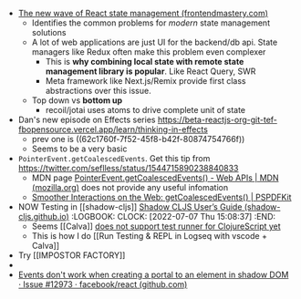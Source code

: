 - [The new wave of React state management (frontendmastery.com)](https://frontendmastery.com/posts/the-new-wave-of-react-state-management/)
	- Identifies the common problems for _modern_ state management solutions
	- A lot of web applications are just UI for the backend/db api. State managers like Redux often make this problem even complexer
		- This is **why combining local state with remote state management library is popular**. Like React Query, SWR
		- Meta framework like Next.js/Remix provide first class abstractions over this issue.
	- Top down vs **bottom up**
		- recoil/jotai uses atoms to drive complete unit of state
- Dan's new episode on Effects series https://beta-reactjs-org-git-tef-fbopensource.vercel.app/learn/thinking-in-effects
	- prev one is ((62c1760f-7f52-45f8-b42f-80874754766f))
	- Seems to be a very basic
- `PointerEvent.getCoalescedEvents`. Get this tip from https://twitter.com/seflless/status/1544715890238840833
	- MDN page [PointerEvent.getCoalescedEvents() - Web APIs | MDN (mozilla.org)](https://developer.mozilla.org/en-US/docs/Web/API/PointerEvent/getCoalescedEvents) does not provide any useful infomation
	- [Smoother Interactions on the Web: getCoalescedEvents() | PSPDFKit](https://pspdfkit.com/blog/2019/using-getcoalescedevents/)
- NOW Testing in [[shadow-cljs]] [Shadow CLJS User’s Guide (shadow-cljs.github.io)](https://shadow-cljs.github.io/docs/UsersGuide.html#_testing)
  :LOGBOOK:
  CLOCK: [2022-07-07 Thu 15:08:37]
  :END:
	- Seems [[Calva]] [does not support test runner for ClojureScript yet](https://github.com/clojure-emacs/cider-nrepl/issues/555)
	- This is how I do [[Run Testing & REPL in Logseq with vscode + Calva]]
- Try [[IMPOSTOR FACTORY]]
-
- [Events don't work when creating a portal to an element in shadow DOM · Issue #12973 · facebook/react (github.com)](https://github.com/facebook/react/issues/12973#issue-328794723)